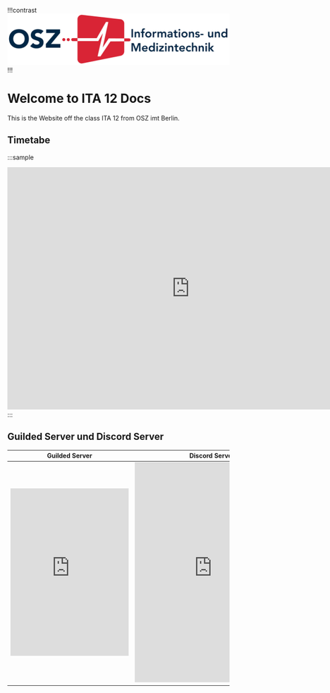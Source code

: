 !!!contrast
![](/img/OSZimt-Logo-l.png)
!!!
# Welcome to ITA 12 Docs

This is the Website off the class ITA 12 from OSZ imt Berlin.

## Timetabe

<style>
    .sample {
        text-align: center;
        color: #000000;
        border-radius: 10px;
        background-color: #FFFFFF;
        border: 1px solid #000000;
        padding-top: 20px;
        margin-bottom: 20px;
        width: 865px;
        height: 590px;
    }
</style>
:::sample
<iframe src="https://mese.webuntis.com/WebUntis/monitor?school=OSZ%20IMT&simple=2&type=1&monitorType=tt&name=ITA%2012" width="825px" height="550px" frameborder="0" scrolling="no"></iframe>
:::

## Guilded Server und Discord Server


| Guilded Server | Discord Server |
| ---- | ---- |
| <iframe src="https://www.guilded.gg/canvas_index.html?route=%2Fcanvas%2Fembed%2Fteamcard%2F1ED84ZWE" width="268px" height="380px" frameborder="0" scrolling="no"></iframe> | <iframe src="https://discord.com/widget?id=1011175498463842355&theme=dark" width="350px" height="500px" allowtransparency="true" frameborder="0" sandbox="allow-popups allow-popups-to-escape-sandbox allow-same-origin allow-scripts"></iframe> |
